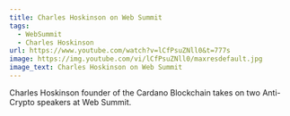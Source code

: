 ```yaml
---
title: Charles Hoskinson on Web Summit
tags:
  - WebSummit
  - Charles Hoskinson
url: https://www.youtube.com/watch?v=lCfPsuZNll0&t=777s
image: https://img.youtube.com/vi/lCfPsuZNll0/maxresdefault.jpg
image_text: Charles Hoskinson on Web Summit
---
```


Charles Hoskinson founder of the Cardano Blockchain takes on two Anti-Crypto speakers at Web Summit.
